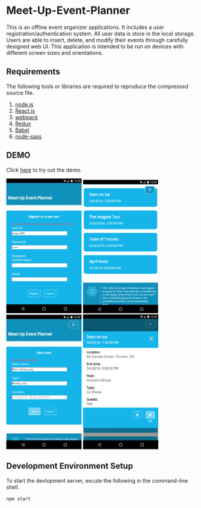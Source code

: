 # Meet-Up-Event-Planner

This is an offline event organizer applications. It includes a user
registration/authentication system. All user data is store in the local
storage. Users are able to insert, delete, and modify their events through
carefully designed web UI. This application is intended to be run on devices
with different screen sizes and orientations.

## Requirements

The following tools or libraries are required to reproduce the compressed
source file.

1. [node.js][1]
1. [React.js][2]
2. [webpack][3]
4. [Redux][4]
5. [Babel][5]
6. [node-sass][6]

## DEMO

Click [here][7] to try out the demo.

<img src="https://raw.githubusercontent.com/emguy/Meet-Up-Event-Planner/master/snapshots/snapshot_01.png" width="200" />
<img src="https://raw.githubusercontent.com/emguy/Meet-Up-Event-Planner/master/snapshots/snapshot_02.png" width="200" />
<img src="https://raw.githubusercontent.com/emguy/Meet-Up-Event-Planner/master/snapshots/snapshot_03.png" width="200" />
<img src="https://raw.githubusercontent.com/emguy/Meet-Up-Event-Planner/master/snapshots/snapshot_04.png" width="200" />

## Development Environment Setup

To start the devlopment server, excute the following in the command-line shell.

```shell
npm start
```

[1]: https://nodejs.org
[2]: https://facebook.github.io/react
[3]: https://webpack.github.io
[4]: https://github.com/reactjs/redux
[5]: https://babeljs.io
[6]: https://github.com/sass/node-sass
[7]: http://ec2-54-213-143-150.us-west-2.compute.amazonaws.com:8081
